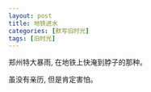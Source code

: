 ```yaml
---
layout: post
title: 地铁进水
categories: [默写旧时光]
tags: [旧时光]
---
```


郑州特大暴雨, 在地铁上快淹到脖子的那种。

虽没有亲历, 但是肯定害怕。